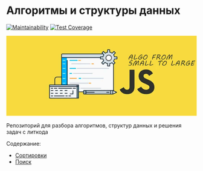 # Алгоритмы и структуры данных

[![Maintainability](https://api.codeclimate.com/v1/badges/623613f597cc62c13335/maintainability)](https://codeclimate.com/github/Re-Dnor/algorithms/maintainability)
[![Test Coverage](https://api.codeclimate.com/v1/badges/623613f597cc62c13335/test_coverage)](https://codeclimate.com/github/Re-Dnor/algorithms/test_coverage)

![preview](./public/preview.jpg)

Репозиторий для разбора алгоритмов, структур данных и решения задач с литкода

Содержание:

- [Сортировки](https://github.com/Re-Dnor/algorithms/tree/master/src/sorting)
- [Поиск](https://github.com/Re-Dnor/algorithms/tree/master/src/search)
